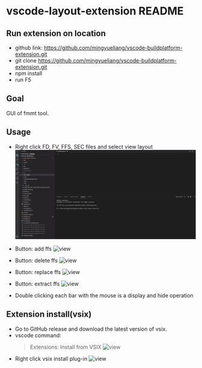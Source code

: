 # vscode-layout-extension README

## Run extension on location
- github link: https://github.com/mingyueliang/vscode-buildplatform-extension.git
- git clone https://github.com/mingyueliang/vscode-buildplatform-extension.git
- npm install
- run F5

## Goal
GUI of fmmt tool.

## Usage
* Right click FD, FV, FFS, SEC files and select view layout
![view](https://github.com/mingyueliang/vscode-layout-extension/blob/main/markdown/view-layout.gif)
* Button: add ffs
![view](/vscode-layout-extension/markdown/add-ffs.gif)
* Button: delete ffs
![view](/vscode-layout-extension/markdown/delete-ffs.gif)
* Button: replace ffs
![view](/vscode-layout-extension/markdown/replace-ffs.gif)
* Button: extract ffs
![view](/vscode-layout-extension/markdown/extract-ffs.gif)

* Double clicking each bar with the mouse is a display and hide operation

## Extension install(vsix)

* Go to GitHub release and download the latest version of vsix.
* vscode command:
  > Extensions: Install from VSIX
![view](/vscode-layout-extension/markdown/install-1.gif)
* Right click vsix install plug-in
![view](/vscode-layout-extension/markdown/install.gif)
